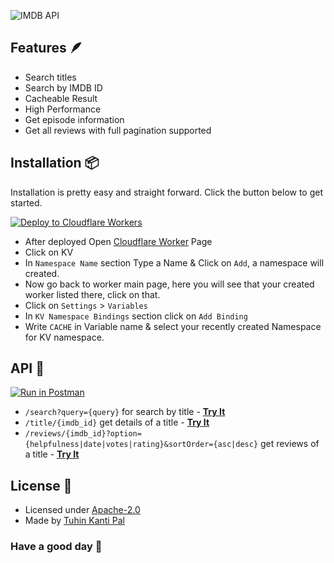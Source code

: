 ![IMDB API](https://user-images.githubusercontent.com/51857187/170807293-a52d8141-f743-4501-82e5-55e3d4286e61.jpg)

## Features 🪶

- Search titles
- Search by IMDB ID
- Cacheable Result
- High Performance
- Get episode information
- Get all reviews with full pagination supported

## Installation 📦

Installation is pretty easy and straight forward. Click the button below to get started.

[![Deploy to Cloudflare Workers](https://deploy.workers.cloudflare.com/button)](https://deploy.workers.cloudflare.com/?url=https://github.com/yasirarism/imdb-api)

- After deployed Open [Cloudflare Worker](https://workers.cloudflare.com "Cloudflare Worker") Page
- Click on KV
- In `Namespace Name` section Type a Name & Click on `Add`, a namespace will created.
- Now go back to worker main page, here you will see that your created worker listed there, click on that.
- Click on `Settings` > `Variables`
- In `KV Namespace Bindings` section click on `Add Binding`
- Write `CACHE` in Variable name & select your recently created Namespace for KV namespace.

## API 📡

[![Run in Postman](https://run.pstmn.io/button.svg)](https://app.getpostman.com/run-collection/12162111-12f08f8e-a76b-4cf4-a7b9-17cb9f95dd82?action=collection%2Ffork&collection-url=entityId%3D12162111-12f08f8e-a76b-4cf4-a7b9-17cb9f95dd82%26entityType%3Dcollection%26workspaceId%3Df96b67fc-548b-4248-af81-f654c97a867f)

- `/search?query={query}` for search by title - **[Try It](https://imdb-api.tprojects.workers.dev/search?query=Little%20Things)**
- `/title/{imdb_id}` get details of a title - **[Try It](https://imdb-api.tprojects.workers.dev/title/tt6522580)**
- `/reviews/{imdb_id}?option={helpfulness|date|votes|rating}&sortOrder={asc|desc}` get reviews of a title - **[Try It](https://imdb-api.tprojects.workers.dev/reviews/tt6522580?option=date&sortOrder=desc)**

## License 🎯

- Licensed under [Apache-2.0](https://github.com/tuhinpal/imdb-api/blob/master/LICENSE)
- Made by [Tuhin Kanti Pal](https://github.com/tuhinpal)

### Have a good day 🤘
